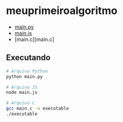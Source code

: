 # meuprimeiroalgoritmo

- [main.py](main.py)
- [main.js](main.js)
- [main.c][main.c]

## Executando

```bash
# Arquivo Python
python main.py

# Arquivo JS
node main.js

# Arquivo C
gcc main.c -o executable
./executable
```